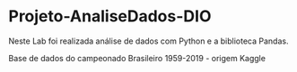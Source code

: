 # Projeto-AnaliseDados-DIO

Neste Lab foi realizada análise de dados com Python e a biblioteca Pandas. 

Base de dados do campeonado Brasileiro 1959-2019 - origem Kaggle

